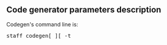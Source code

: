 ## Code generator parameters description ##

Codegen's command line is:
<pre>
staff_codegen[ <source files>][ -t<template>][ -p<plugin_name>][ -i<inputdir>][ -i<outputdir>][ -c<chagedir>][ -u][ -e][ -n<prj_name>][ -x]<br>
</pre>

`*` Parameters, quoted with `[]` is an optional.

### Detailed parametes description: ###
| **parameter**           | **description** | **example** |
|:------------------------|:----------------|:------------|
|  `-t<template>`       | Use given template to generate code | `staff_codegen -tserviceimpl Service.h`<br /><font color='darkgreen' size='1'>generate service implementation skeleton</font>|
|  `-p<plugin_name>`    | Use parser `<`plugin\_name`>` to read source code (default: cpp) | `staff_codegen -pwsdl -tinterface Service.wsdl`<br /><font color='darkgreen' size='1'>create service interface from WSDL</font> |
|  `-i<inputdir>`       | Set input directory | `staff_codegen -iwsdl_files -tinterface -pwsdl Service1.wsdl Service2.wsdl` <br /><font color='darkgreen' size='1'>generate interface files, from WSDL files located in <code>wsdl_files</code> into current directory</font> |
|  `-o<outputdir>`      | Set output dir | `staff_codegen -o../wsdl_files -twsdl Service1.h Service2.h` <br /><font color='darkgreen' size='1'>generate WSDL files into directory <code>../wsdl_files</code> from interface files located in current directory</font> |
|  `-c<changedir>`      | Set input and output dirs, equivalent to -i`<`changedir`>` -o`<`changedir`>`  | `staff_codegen -csrc -tcomponent Service1.h` <br /><font color='darkgreen' size='1'>generate component and service wrapper from directory src into the same directory</font> |
|  `-u`                 | Update: generate only missing files, update existing files by date | `staff_codegen -u -tclient Service.h`<br /><font color='darkgreen' size='1'>generate client proxy if proxy files is missing or older than service interface</font> |
|  `-e`                 | Supress warning if Interface file does not contain service | `staff_codegen -e -twsdl Types.h`<br /><font color='darkgreen' size='1'>generate xsd-schema for header file without service declaration</font> |
|  `-l[t|p]`            | Display parsers(p) and/or templates(t) lists | `staff_codegen -lt `<br /><font color='darkgreen' size='1'>display the templates list</font> |
|  `-d<var>[=<value>]`  | Define variables: -dvar1=value1,var2=2,var3 | `staff_codegen -twsdl -dserviceuri=http://services.org/MyService1`<br /><font color='darkgreen' size='1'>generate wsdl file, set service location uri to given</font> |
|  `-n<prj_name>`       | Set project name. | `staff_codegen -x -ntest Service1.h` <br /><font color='darkgreen' size='1'>generate internal xml with given name</font>  |
|  `-x`                 | Write internal xml description.<br /> XML file name is in format: "`<`project\_name`>`.xml" | _Please see example above_ |

See also:
  * [codegen plugins list](CodegenPlugins.md)
  * [codegen metacomments description](CodegenMetacomments.md)
  * [codegen templates list](CodegenTemplates.md)
  * [codegen definitions](CodegenDefinitions.md)
